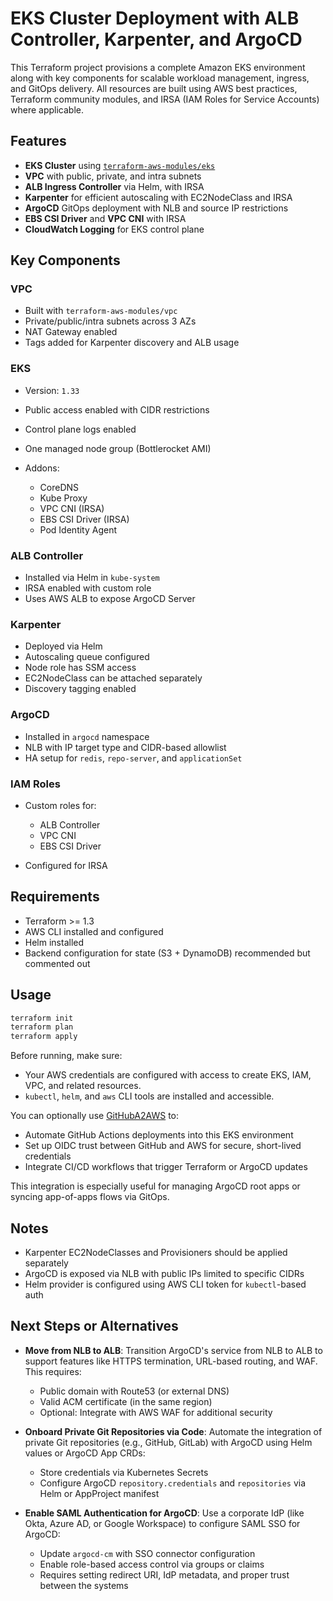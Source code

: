 
# EKS Cluster Deployment with ALB Controller, Karpenter, and ArgoCD

This Terraform project provisions a complete Amazon EKS environment along with key components for scalable workload management, ingress, and GitOps delivery. All resources are built using AWS best practices, Terraform community modules, and IRSA (IAM Roles for Service Accounts) where applicable.

## Features

* **EKS Cluster** using [`terraform-aws-modules/eks`](https://github.com/terraform-aws-modules/terraform-aws-eks)
* **VPC** with public, private, and intra subnets
* **ALB Ingress Controller** via Helm, with IRSA
* **Karpenter** for efficient autoscaling with EC2NodeClass and IRSA
* **ArgoCD** GitOps deployment with NLB and source IP restrictions
* **EBS CSI Driver** and **VPC CNI** with IRSA
* **CloudWatch Logging** for EKS control plane

## Key Components

### VPC

* Built with `terraform-aws-modules/vpc`
* Private/public/intra subnets across 3 AZs
* NAT Gateway enabled
* Tags added for Karpenter discovery and ALB usage

### EKS

* Version: `1.33`
* Public access enabled with CIDR restrictions
* Control plane logs enabled
* One managed node group (Bottlerocket AMI)
* Addons:

  * CoreDNS
  * Kube Proxy
  * VPC CNI (IRSA)
  * EBS CSI Driver (IRSA)
  * Pod Identity Agent

### ALB Controller

* Installed via Helm in `kube-system`
* IRSA enabled with custom role
* Uses AWS ALB to expose ArgoCD Server

### Karpenter

* Deployed via Helm
* Autoscaling queue configured
* Node role has SSM access
* EC2NodeClass can be attached separately
* Discovery tagging enabled

### ArgoCD

* Installed in `argocd` namespace
* NLB with IP target type and CIDR-based allowlist
* HA setup for `redis`, `repo-server`, and `applicationSet`

### IAM Roles

* Custom roles for:

  * ALB Controller
  * VPC CNI
  * EBS CSI Driver
* Configured for IRSA

## Requirements

* Terraform >= 1.3
* AWS CLI installed and configured
* Helm installed
* Backend configuration for state (S3 + DynamoDB) recommended but commented out


## Usage

```bash
terraform init
terraform plan
terraform apply
```

Before running, make sure:

* Your AWS credentials are configured with access to create EKS, IAM, VPC, and related resources.
* `kubectl`, `helm`, and `aws` CLI tools are installed and accessible.

You can optionally use [GitHubA2AWS](https://github.com/valerig-yaar/GitHubA2AWS) to:

* Automate GitHub Actions deployments into this EKS environment
* Set up OIDC trust between GitHub and AWS for secure, short-lived credentials
* Integrate CI/CD workflows that trigger Terraform or ArgoCD updates

This integration is especially useful for managing ArgoCD root apps or syncing app-of-apps flows via GitOps.

## Notes

* Karpenter EC2NodeClasses and Provisioners should be applied separately
* ArgoCD is exposed via NLB with public IPs limited to specific CIDRs
* Helm provider is configured using AWS CLI token for `kubectl`-based auth

## Next Steps or Alternatives

* **Move from NLB to ALB**:
  Transition ArgoCD's service from NLB to ALB to support features like HTTPS termination, URL-based routing, and WAF. This requires:

  * Public domain with Route53 (or external DNS)
  * Valid ACM certificate (in the same region)
  * Optional: Integrate with AWS WAF for additional security

* **Onboard Private Git Repositories via Code**:
  Automate the integration of private Git repositories (e.g., GitHub, GitLab) with ArgoCD using Helm values or ArgoCD App CRDs:

  * Store credentials via Kubernetes Secrets
  * Configure ArgoCD `repository.credentials` and `repositories` via Helm or AppProject manifest

* **Enable SAML Authentication for ArgoCD**:
  Use a corporate IdP (like Okta, Azure AD, or Google Workspace) to configure SAML SSO for ArgoCD:

  * Update `argocd-cm` with SSO connector configuration
  * Enable role-based access control via groups or claims
  * Requires setting redirect URI, IdP metadata, and proper trust between the systems
